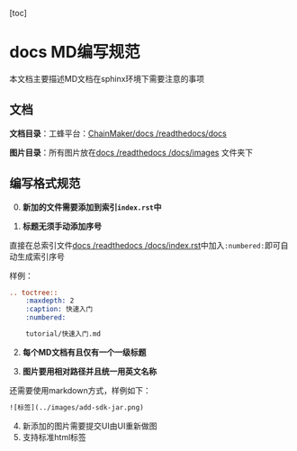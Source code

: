 [toc]

# docs MD编写规范

本文档主要描述MD文档在sphinx环境下需要注意的事项



## 文档

**文档目录**：工蜂平台：[ChainMaker/docs /readthedocs/docs](https://git.code.tencent.com/ChainMaker/docs/tree/readthedocs/readthedocs/docs)

**图片目录**：所有图片放在[docs /readthedocs /docs/images](https://git.code.tencent.com/ChainMaker/docs/tree/readthedocs/readthedocs/docs/images) 文件夹下



## 编写格式规范

0. **新加的文件需要添加到索引`index.rst`中**

1.  **标题无须手动添加序号**

   直接在总索引文件[docs /readthedocs /docs/index.rst](https://git.code.tencent.com/ChainMaker/docs/blob/readthedocs/readthedocs/docs/index.rst)中加入` :numbered: `即可自动生成索引序号

样例：

```rst
.. toctree::
    :maxdepth: 2
    :caption: 快速入门
    :numbered:

    tutorial/快速入门.md
```

2.  **每个MD文档有且仅有一个一级标题**

3.  **图片要用相对路径并且统一用英文名称**

   还需要使用markdown方式，样例如下：

```html
![标签](../images/add-sdk-jar.png)
```

4. 新添加的图片需要提交UI由UI重新做图
5. 支持标准html标签